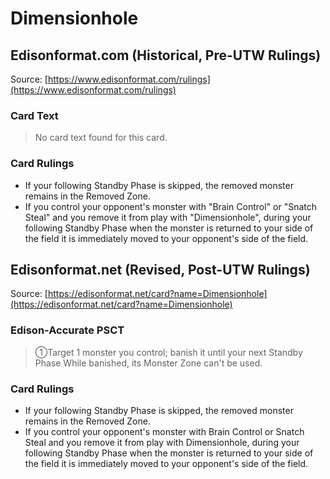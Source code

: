 # Dimensionhole

## Edisonformat.com (Historical, Pre-UTW Rulings)

Source: [https://www.edisonformat.com/rulings](https://www.edisonformat.com/rulings)

### Card Text

> No card text found for this card.

### Card Rulings

*   If your following Standby Phase is skipped, the removed monster remains in the Removed Zone.
*   If you control your opponent's monster with "Brain Control" or "Snatch Steal" and you remove it from play with "Dimensionhole", during your following Standby Phase when the monster is returned to your side of the field it is immediately moved to your opponent's side of the field.

## Edisonformat.net (Revised, Post-UTW Rulings)

Source: [https://edisonformat.net/card?name=Dimensionhole](https://edisonformat.net/card?name=Dimensionhole)

### Edison-Accurate PSCT

> ①Target 1 monster you control; banish it until your next Standby Phase
> While banished, its Monster Zone can't be used.

### Card Rulings

*   If your following Standby Phase is skipped, the removed monster remains in the Removed Zone.
*   If you control your opponent's monster with Brain Control or Snatch Steal and you remove it from play with Dimensionhole, during your following Standby Phase when the monster is returned to your side of the field it is immediately moved to your opponent's side of the field.
            